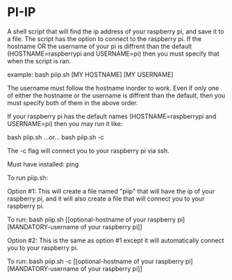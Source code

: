 # PI-IP
A shell script that will find the ip address of your raspberry pi, and save it to a file. The script has the option to connect to the raspberry pi.
If the hostname OR the username of your pi is diffrent than the default (HOSTNAME=raspberrypi and USERNAME=pi) then you must specify that when the
script is ran.

example: bash piip.sh [MY HOSTNAME] [MY USERNAME]

The username must follow the hostname inorder to work. Even if only one of either
the hostname or the username is diffrent than the default, then you must specify both of them in the above order.

If your raspberry pi has the default names (HOSTNAME=raspberrypi and USERNAME=pi) then you may run it like:

bash piip.sh ...or... bash piip.sh -c

The -c flag will connect you to your raspberry pi via ssh.

Must have installed: ping


To run piip.sh:

Option #1: This will create a file named "piip" that will have the ip of your raspberry pi, and it will also create a file that
will connect you to your raspberry pi.

To run:
bash piip.sh [[optional-hostname of your raspberry pi] [MANDATORY-username of your raspberry pi]]


Option #2: This is the same as option #1 except it will automatically connect you to your raspberry pi.

To run:
bash piip.sh -c [[optional-hostname of your raspberry pi] [MANDATORY-username of your raspberry pi]]
